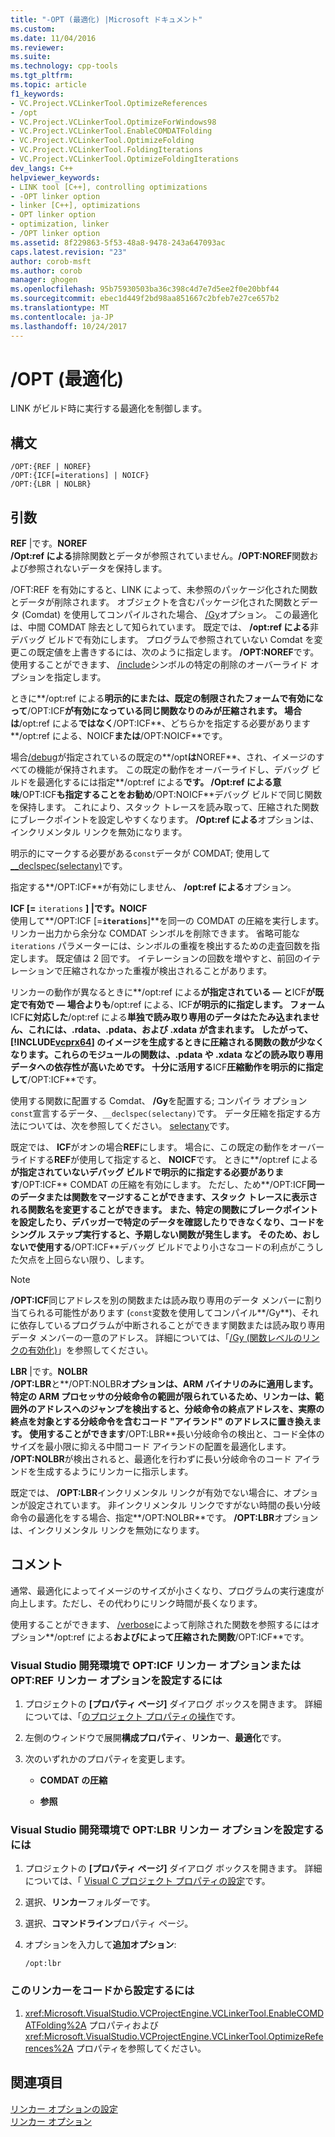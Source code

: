 ```yaml
---
title: "-OPT (最適化) |Microsoft ドキュメント"
ms.custom: 
ms.date: 11/04/2016
ms.reviewer: 
ms.suite: 
ms.technology: cpp-tools
ms.tgt_pltfrm: 
ms.topic: article
f1_keywords:
- VC.Project.VCLinkerTool.OptimizeReferences
- /opt
- VC.Project.VCLinkerTool.OptimizeForWindows98
- VC.Project.VCLinkerTool.EnableCOMDATFolding
- VC.Project.VCLinkerTool.OptimizeFolding
- VC.Project.VCLinkerTool.FoldingIterations
- VC.Project.VCLinkerTool.OptimizeFoldingIterations
dev_langs: C++
helpviewer_keywords:
- LINK tool [C++], controlling optimizations
- -OPT linker option
- linker [C++], optimizations
- OPT linker option
- optimization, linker
- /OPT linker option
ms.assetid: 8f229863-5f53-48a8-9478-243a647093ac
caps.latest.revision: "23"
author: corob-msft
ms.author: corob
manager: ghogen
ms.openlocfilehash: 95b75930503ba36c398c4d7e7d5ee2f0e20bbf44
ms.sourcegitcommit: ebec1d449f2bd98aa851667c2bfeb7e27ce657b2
ms.translationtype: MT
ms.contentlocale: ja-JP
ms.lasthandoff: 10/24/2017
---
```

# <a name="opt-optimizations"></a>/OPT (最適化)
LINK がビルド時に実行する最適化を制御します。  
  
## <a name="syntax"></a>構文  
  
```  
/OPT:{REF | NOREF}  
/OPT:{ICF[=iterations] | NOICF}  
/OPT:{LBR | NOLBR}  
```  
  
## <a name="arguments"></a>引数  
 **REF** &#124;です。**NOREF**  
 **/Opt:ref による**排除関数とデータが参照されていません。**/OPT:NOREF**関数および参照されないデータを保持します。  
  
 /OFT:REF を有効にすると、LINK によって、未参照のパッケージ化された関数とデータが削除されます。 オブジェクトを含むパッケージ化された関数とデータ (Comdat) を使用してコンパイルされた場合、 [/Gy](../../build/reference/gy-enable-function-level-linking.md)オプション。 この最適化は、中間 COMDAT 除去として知られています。 既定では、 **/opt:ref による**非デバッグ ビルドで有効にします。 プログラムで参照されていない Comdat を変更この既定値を上書きするには、次のように指定します。 **/OPT:NOREF**です。 使用することができます、 [/include](../../build/reference/include-force-symbol-references.md)シンボルの特定の削除のオーバーライド オプションを指定します。  
  
 ときに**/opt:ref による**明示的にまたは、既定の制限されたフォームで有効になって**/OPT:ICF**が有効になっている同じ関数なりのみが圧縮されます。 場合は**/opt:ref による**ではなく**/OPT:ICF**、どちらかを指定する必要があります**/opt:ref による、NOICF**または**/OPT:NOICF**です。  
  
 場合[/debug](../../build/reference/debug-generate-debug-info.md)が指定されているの既定の**/opt**は**NOREF**、され、イメージのすべての機能が保持されます。 この既定の動作をオーバーライドし、デバッグ ビルドを最適化するには指定**/opt:ref による**です。 **/Opt:ref による**意味**/OPT:ICF**も指定することをお勧め**/OPT:NOICF**デバッグ ビルドで同じ関数を保持します。 これにより、スタック トレースを読み取って、圧縮された関数にブレークポイントを設定しやすくなります。 **/Opt:ref による**オプションは、インクリメンタル リンクを無効になります。  
  
 明示的にマークする必要がある`const`データが COMDAT; 使用して[__declspec(selectany)](../../cpp/selectany.md)です。  
  
 指定する**/OPT:ICF**が有効にしません、 **/opt:ref による**オプション。  
  
 **ICF [=** `iterations` **] &#124;です。NOICF**   
 使用して**/OPT:ICF [=**`iterations`**]**を同一の COMDAT の圧縮を実行します。 リンカー出力から余分な COMDAT シンボルを削除できます。 省略可能な `iterations` パラメーターには、シンボルの重複を検出するための走査回数を指定します。 既定値は 2 回です。 イテレーションの回数を増やすと、前回のイテレーションで圧縮されなかった重複が検出されることがあります。  
  
 リンカーの動作が異なるときに**/opt:ref による**が指定されている — と**ICF**が既定で有効で — 場合よりも**/opt:ref による、ICF**が明示的に指定します。 フォーム**ICF**に対応した**/opt:ref による**単独で読み取り専用のデータはたたみ込まれません、これには、.rdata、.pdata、および .xdata が含まれます。 したがって、[!INCLUDE[vcprx64](../../assembler/inline/includes/vcprx64_md.md)] のイメージを生成するときに圧縮される関数の数が少なくなります。これらのモジュールの関数は、.pdata や .xdata などの読み取り専用データへの依存性が高いためです。 十分に活用する**ICF**圧縮動作を明示的に指定して**/OPT:ICF**です。  
  
 使用する関数に配置する Comdat、 **/Gy**を配置する; コンパイラ オプション`const`宣言するデータ、`__declspec(selectany)`です。 データ圧縮を指定する方法については、次を参照してください。 [selectany](../../cpp/selectany.md)です。  
  
 既定では、 **ICF**がオンの場合**REF**にします。 場合に、この既定の動作をオーバーライドする**REF**が使用して指定すると、 **NOICF**です。 ときに**/opt:ref による**が指定されていないデバッグ ビルドで明示的に指定する必要があります**/OPT:ICF** COMDAT の圧縮を有効にします。 ただし、ため**/OPT:ICF**同一のデータまたは関数をマージすることができます、スタック トレースに表示される関数名を変更することができます。 また、特定の関数にブレークポイントを設定したり、デバッガーで特定のデータを確認したりできなくなり、コードをシングル ステップ実行すると、予期しない関数が発生します。 そのため、おしないで使用する**/OPT:ICF**デバッグ ビルドでより小さなコードの利点がこうした欠点を上回らない限り、します。  
  
> [!NOTE]
>  **/OPT:ICF**同じアドレスを別の関数または読み取り専用のデータ メンバーに割り当てられる可能性があります (`const`変数を使用してコンパイル**/Gy**)、それに依存しているプログラムが中断されることができます関数または読み取り専用データ メンバーの一意のアドレス。 詳細については、「[/Gy (関数レベルのリンクの有効化)](../../build/reference/gy-enable-function-level-linking.md)」を参照してください。  
  
 **LBR** &#124;です。**NOLBR**  
 **/OPT:LBR**と**/OPT:NOLBR**オプションは、ARM バイナリのみに適用します。 特定の ARM プロセッサの分岐命令の範囲が限られているため、リンカーは、範囲外のアドレスへのジャンプを検出すると、分岐命令の終点アドレスを、実際の終点を対象とする分岐命令を含むコード "アイランド" のアドレスに置き換えます。 使用することができます**/OPT:LBR**長い分岐命令の検出と、コード全体のサイズを最小限に抑える中間コード アイランドの配置を最適化します。 **/OPT:NOLBR**が検出されると、最適化を行わずに長い分岐命令のコード アイランドを生成するようにリンカーに指示します。  
  
 既定では、 **/OPT:LBR**インクリメンタル リンクが有効でない場合に、オプションが設定されています。 非インクリメンタル リンクですがない時間の長い分岐命令の最適化をする場合、指定**/OPT:NOLBR**です。 **/OPT:LBR**オプションは、インクリメンタル リンクを無効になります。  
  
## <a name="remarks"></a>コメント  
 通常、最適化によってイメージのサイズが小さくなり、プログラムの実行速度が向上します。ただし、その代わりにリンク時間が長くなります。  
  
 使用することができます、 [/verbose](../../build/reference/verbose-print-progress-messages.md)によって削除された関数を参照するにはオプション**/opt:ref による**およびによって圧縮された関数**/OPT:ICF**です。  
  
### <a name="to-set-the-opticf-or-optref-linker-option-in-the-visual-studio-development-environment"></a>Visual Studio 開発環境で OPT:ICF リンカー オプションまたは OPT:REF リンカー オプションを設定するには  
  
1.  プロジェクトの **[プロパティ ページ]** ダイアログ ボックスを開きます。 詳細については、「[のプロジェクト プロパティの操作](../../ide/working-with-project-properties.md)です。  
  
2.  左側のウィンドウで展開**構成プロパティ**、**リンカー**、**最適化**です。  
  
3.  次のいずれかのプロパティを変更します。  
  
    -   **COMDAT の圧縮**  
  
    -   **参照**  
  
### <a name="to-set-the-optlbr-linker-option-in-the-visual-studio-development-environment"></a>Visual Studio 開発環境で OPT:LBR リンカー オプションを設定するには  
  
1.  プロジェクトの **[プロパティ ページ]** ダイアログ ボックスを開きます。 詳細については、「 [Visual C プロジェクト プロパティの設定](../../ide/working-with-project-properties.md)です。  
  
2.  選択、**リンカー**フォルダーです。  
  
3.  選択、**コマンドライン**プロパティ ページ。  
  
4.  オプションを入力して**追加オプション**:  
  
     `/opt:lbr`  
  
### <a name="to-set-this-linker-option-programmatically"></a>このリンカーをコードから設定するには  
  
1.  <xref:Microsoft.VisualStudio.VCProjectEngine.VCLinkerTool.EnableCOMDATFolding%2A> プロパティおよび <xref:Microsoft.VisualStudio.VCProjectEngine.VCLinkerTool.OptimizeReferences%2A> プロパティを参照してください。  
  
## <a name="see-also"></a>関連項目  
 [リンカー オプションの設定](../../build/reference/setting-linker-options.md)   
 [リンカー オプション](../../build/reference/linker-options.md)